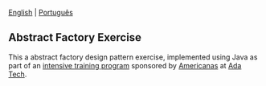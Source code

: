 [English](README.md) | [Português](README.pt-br.md)

## Abstract Factory Exercise

This a abstract factory design pattern exercise, implemented using Java as part of an
[intensive training program](https://polotech.americanas.io/) sponsored by
[Americanas](https://en.wikipedia.org/wiki/Lojas_Americanas) at [Ada Tech](https://ada.tech/sou-aluno).
